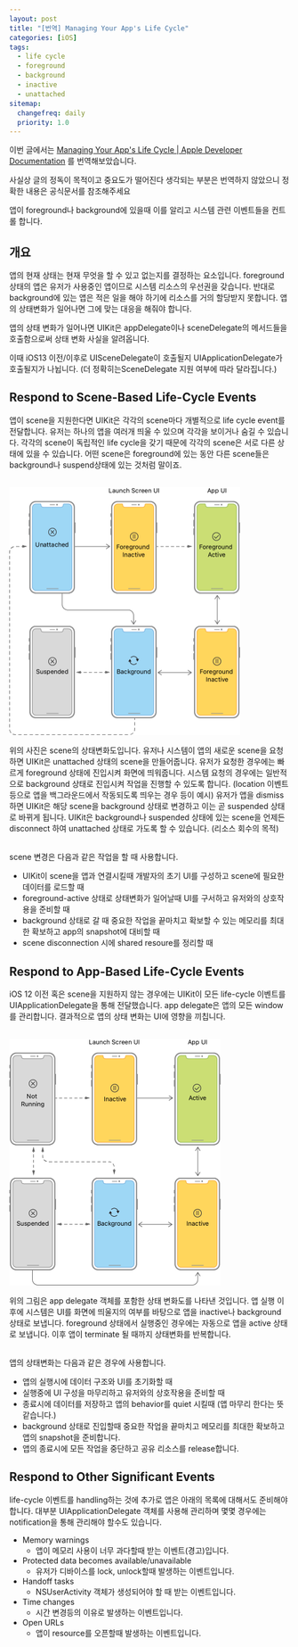 ```yaml
---
layout: post
title: "[번역] Managing Your App's Life Cycle"
categories: [iOS]
tags: 
  - life cycle
  - foreground
  - background
  - inactive
  - unattached
sitemap:
  changefreq: daily
  priority: 1.0
---
```


이번 글에서는 [Managing Your App's Life Cycle | Apple Developer Documentation](https://developer.apple.com/documentation/uikit/app_and_environment/managing_your_app_s_life_cycle) 를 번역해보았습니다.

사실상 글의 정독이 목적이고 중요도가 떨어진다 생각되는 부분은 번역하지 않았으니 정확한 내용은 공식문서를 참조해주세요



앱이 foreground나 background에 있을때 이를 알리고 시스템 관련 이벤트들을 컨트롤 합니다.



## 개요

앱의 현재 상태는 현재 무엇을 할 수 있고 없는지를 결정하는 요소입니다. foreground 상태의 앱은 유저가 사용중인 앱이므로 시스템 리소스의 우선권을 갖습니다. 반대로 background에 있는 앱은 적은 일을 해야 하기에 리소스를 거의 할당받지 못합니다. 앱의 상태변화가 일어나면 그에 맞는 대응을 해줘야 합니다.

앱의 상태 변화가 일어나면 UIKit은 appDelegate이나 sceneDelegate의 메서드들을 호출함으로써 상태 변화 사실을 알려옵니다.

이때 iOS13 이전/이후로 UISceneDelegate이 호출될지 UIApplicationDelegate가 호출될지가 나뉩니다. (더 정확히는SceneDelegate 지원 여부에 따라 달라집니다.)



## Respond to Scene-Based Life-Cycle Events

앱이 scene을 지원한다면 UIKit은 각각의 scene마다 개별적으로 life cycle event를 전달합니다. 유저는 하나의 앱을 여러개 띄울 수 있으며 각각을 보이거나 숨길 수 있습니다. 각각의 scene이 독립적인 life cycle을 갖기 때문에 각각의 scene은 서로 다른 상태에 있을 수 있습니다. 어떤 scene은 foreground에 있는 동안 다른 scene들은 background나 suspend상태에 있는 것처럼 말이죠.

<br/> <img src="https://raw.githubusercontent.com/Neph3779/Blog-Image/forUpload/img/20220817150220.png" alt="An illustration showing the state transitions for a scene-based app. Scenes start in the unattached state and move to the foreground-active or background state. The foreground-inactive state acts as a transition state." style="zoom:50%;" />



위의 사진은 scene의 상태변화도입니다. 유저나 시스템이 앱의 새로운 scene을 요청하면 UIKit은 unattached 상태의 scene을 만들어줍니다. 유저가 요청한 경우에는 빠르게 foreground 상태에 진입시켜 화면에 띄워줍니다. 시스템 요청의 경우에는 일반적으로 background 상태로 진입시켜 작업을 진행할 수 있도록 합니다. (location 이벤트 등으로 앱을 백그라운드에서 작동되도록 띄우는 경우 등이 예시) 유저가 앱을 dismiss하면 UIKit은 해당 scene을 background 상태로 변경하고 이는 곧 suspended 상태로 바뀌게 됩니다. UIKit은 background나 suspended 상태에 있는 scene을 언제든 disconnect 하여 unattached 상태로 가도록 할 수 있습니다. (리소스 회수의 목적) 

<br/> scene 변경은 다음과 같은 작업을 할 때 사용합니다.

- UIKit이 scene을 앱과 연결시킬때 개발자의 초기 UI를 구성하고 scene에 필요한 데이터를 로드할 때
- foreground-active 상태로 상태변화가 일어날때 UI를 구서하고 유저와의 상호작용을 준비할 때 
- background 상태로 갈 때 중요한 작업을 끝마치고 확보할 수 있는 메모리를 최대한 확보하고 app의 snapshot에 대비할 때
- scene disconnection 시에 shared resoure를 정리할 때



## Respond to App-Based Life-Cycle Events

iOS 12 이전 혹은 scene을 지원하지 않는 경우에는 UIKit이 모든 life-cycle 이벤트를 UIApplicationDelegate을 통해 전달했습니다. app delegate은 앱의 모든 window를  관리합니다. 결과적으로 앱의 상태 변화는 UI에 영향을 끼칩니다.

<br/> <img src="https://raw.githubusercontent.com/Neph3779/Blog-Image/forUpload/img/20220817222803.png" alt="An illustration showing the state transitions for an app without scenes. The app launches into the active or background state. An app transitions through the inactive state. " style="zoom:50%;" />

위의 그림은 app delegate 객체를 포함한 상태 변화도를 나타낸 것입니다. 앱 실행 이후에 시스템은 UI를 화면에 띄울지의 여부를 바탕으로 앱을 inactive나 background 상태로 보냅니다. foreground 상태에서 실행중인 경우에는 자동으로 앱을 active 상태로 보냅니다. 이후 앱이 terminate 될 때까지 상태변화를 반복합니다.

<br/> 앱의 상태변화는 다음과 같은 경우에 사용합니다.

- 앱의 실행시에 데이터 구조와 UI를 초기화할 때
- 실행중에 UI 구성을 마무리하고 유저와의 상호작용을 준비할 때
- 종료시에 데이터를 저장하고 앱의 behavior를 quiet 시킬때 (앱 마무리 한다는 뜻 같습니다.)
- background 상태로 진입할때 중요한 작업을 끝마치고 메모리를 최대한 확보하고 앱의 snapshot을 준비합니다.
- 앱의 종료시에 모든 작업을 중단하고 공유 리소스를 release합니다.



## Respond to Other Significant Events

life-cycle 이벤트를 handling하는 것에 추가로 앱은 아래의 목록에 대해서도 준비해야 합니다. 대부분 UIApplicationDelegate 객체를 사용해 관리하며 몇몇 경우에는 notification을 통해 관리해야 할수도 있습니다. 

- Memory warnings
  - 앱이 메모리 사용이 너무 과다할때 받는 이벤트(경고)입니다. 
- Protected data becomes available/unavailable
  - 유저가 디바이스를 lock, unlock할때 발생하는 이벤트입니다.
- Handoff tasks
  - NSUserActivity 객체가 생성되어야 할 때 받는 이벤트입니다.
- Time changes
  - 시간 변경등의 이유로 발생하는 이벤트입니다.
- Open URLs
  - 앱이 resource를 오픈할때 발생하는 이벤트입니다.
